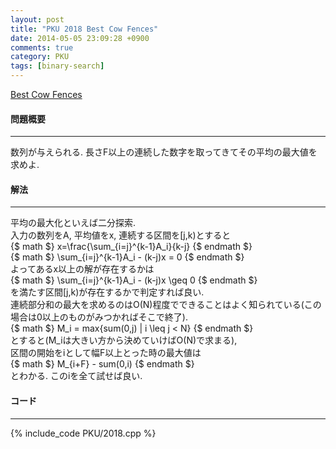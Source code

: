 ```yaml
---
layout: post
title: "PKU 2018 Best Cow Fences"
date: 2014-05-05 23:09:28 +0900
comments: true
category: PKU
tags: [binary-search]
---
```


[Best Cow Fences](http://poj.org/problem?id=2018)

#### 問題概要

****

数列が与えられる. 長さF以上の連続した数字を取ってきてその平均の最大値を求めよ.  

#### 解法

****

平均の最大化といえば二分探索.  
入力の数列をA, 平均値をx, 連続する区間を[j,k)とすると  
{$ math $} x=\frac{\sum_{i=j}^{k-1}A_i}{k-j} {$ endmath $}  
{$ math $} \sum_{i=j}^{k-1}A_i - (k-j)x = 0 {$ endmath $}  
よってあるx以上の解が存在するかは  
{$ math $} \sum_{i=j}^{k-1}A_i - (k-j)x \geq 0 {$ endmath $}  
を満たす区間[j,k)が存在するかで判定すれば良い.  
連続部分和の最大を求めるのはO(N)程度でできることはよく知られている(この場合は0以上のものがみつかればそこで終了).  
{$ math $} M_i = max\{sum(0,j) | i \leq j < N\} {$ endmath $}  
とすると(M_iは大きい方から決めていけばO(N)で求まる),   
区間の開始をiとして幅F以上とった時の最大値は  
{$ math $} M_{i+F} - sum(0,i) {$ endmath $}  
とわかる. このiを全て試せば良い.  


#### コード

****

{% include_code PKU/2018.cpp %}

